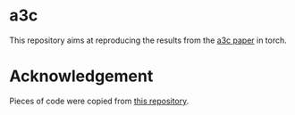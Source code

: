 # a3c
This repository aims at reproducing the results from the [a3c
paper](https://arxiv.org/abs/1602.01783) in torch.

# Acknowledgement
Pieces of code were copied from [this
repository](https://github.com/Kaixhin/Atar://github.com/Kaixhin/Atari).
